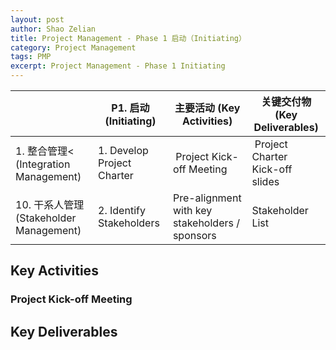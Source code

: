 ```yaml
---
layout: post
author: Shao Zelian
title: Project Management - Phase 1 启动（Initiating）
category: Project Management
tags: PMP
excerpt: Project Management - Phase 1 Initiating
---
```


<div class="special__table"></div>

&nbsp;                                      | P1. 启动 (Initiating)                          | 主要活动 (Key Activities)                                                                          | 关键交付物 (Key Deliverables)
----------                                  |----------                                      |----------                                                                                         |----------                                      
1. 整合管理< (Integration Management)        | <a name="1-P1">1. Develop Project Charter</a>  | <i class="fa fa-star"></i>&nbsp;Project Kick-off Meeting&nbsp;<i class="fas fa-calendar-day"></i> | <i class="fa fa-star"></i>&nbsp;Project Charter&nbsp;<i class="fas fa-file-word"></i><br/>Kick-off slides&nbsp;<i class="fas fa-file-powerpoint"></i>                                      
10. 干系人管理 (Stakeholder Management)      | <a name="10-P1">2. Identify Stakeholders</a>   | Pre-alignment with key stakeholders / sponsors&nbsp;<i class="fas fa-calendar-day"></i>           | Stakeholder List&nbsp;<i class="fas fa-file-excel"></i>

## Key Activities


### Project Kick-off Meeting



## Key Deliverables


